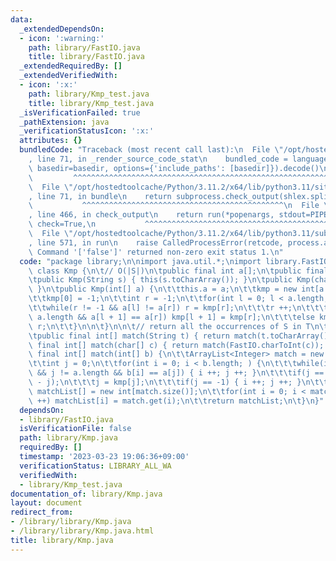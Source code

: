 ```yaml
---
data:
  _extendedDependsOn:
  - icon: ':warning:'
    path: library/FastIO.java
    title: library/FastIO.java
  _extendedRequiredBy: []
  _extendedVerifiedWith:
  - icon: ':x:'
    path: library/Kmp_test.java
    title: library/Kmp_test.java
  _isVerificationFailed: true
  _pathExtension: java
  _verificationStatusIcon: ':x:'
  attributes: {}
  bundledCode: "Traceback (most recent call last):\n  File \"/opt/hostedtoolcache/Python/3.11.2/x64/lib/python3.11/site-packages/onlinejudge_verify/documentation/build.py\"\
    , line 71, in _render_source_code_stat\n    bundled_code = language.bundle(stat.path,\
    \ basedir=basedir, options={'include_paths': [basedir]}).decode()\n          \
    \         ^^^^^^^^^^^^^^^^^^^^^^^^^^^^^^^^^^^^^^^^^^^^^^^^^^^^^^^^^^^^^^^^^^^^^^^^^^^^^^^^^\n\
    \  File \"/opt/hostedtoolcache/Python/3.11.2/x64/lib/python3.11/site-packages/onlinejudge_verify/languages/user_defined.py\"\
    , line 71, in bundle\n    return subprocess.check_output(shlex.split(command))\n\
    \           ^^^^^^^^^^^^^^^^^^^^^^^^^^^^^^^^^^^^^^^^^^^^^\n  File \"/opt/hostedtoolcache/Python/3.11.2/x64/lib/python3.11/subprocess.py\"\
    , line 466, in check_output\n    return run(*popenargs, stdout=PIPE, timeout=timeout,\
    \ check=True,\n           ^^^^^^^^^^^^^^^^^^^^^^^^^^^^^^^^^^^^^^^^^^^^^^^^^^^^^^^^^\n\
    \  File \"/opt/hostedtoolcache/Python/3.11.2/x64/lib/python3.11/subprocess.py\"\
    , line 571, in run\n    raise CalledProcessError(retcode, process.args,\nsubprocess.CalledProcessError:\
    \ Command '['false']' returned non-zero exit status 1.\n"
  code: "package library;\n\nimport java.util.*;\nimport library.FastIO;\n\nfinal\
    \ class Kmp {\n\t// O(|S|)\n\tpublic final int a[];\n\tpublic final int kmp[];\n\
    \tpublic Kmp(String s) { this(s.toCharArray()); }\n\tpublic Kmp(char[] c) { this(FastIO.charToInt(c));\
    \ }\n\tpublic Kmp(int[] a) {\n\t\tthis.a = a;\n\t\tkmp = new int[a.length + 1];\n\
    \t\tkmp[0] = -1;\n\t\tint r = -1;\n\t\tfor(int l = 0; l < a.length; l ++) {\n\t\
    \t\twhile(r != -1 && a[l] != a[r]) r = kmp[r];\n\t\t\tr ++;\n\t\t\tif(l + 1 <\
    \ a.length && a[l + 1] == a[r]) kmp[l + 1] = kmp[r];\n\t\t\telse kmp[l + 1] =\
    \ r;\n\t\t}\n\n\t}\n\n\t// return all the occurrences of S in T\n\t// O(|S|+|T|)\n\
    \tpublic final int[] match(String t) { return match(t.toCharArray()); }\n\tpublic\
    \ final int[] match(char[] c) { return match(FastIO.charToInt(c)); }\n\tpublic\
    \ final int[] match(int[] b) {\n\t\tArrayList<Integer> match = new ArrayList<Integer>();\n\
    \t\tint j = 0;\n\t\tfor(int i = 0; i < b.length; ) {\n\t\t\twhile(i != b.length\
    \ && j != a.length && b[i] == a[j]) { i ++; j ++; }\n\t\t\tif(j == a.length) match.add(i\
    \ - j);\n\t\t\tj = kmp[j];\n\t\t\tif(j == -1) { i ++; j ++; }\n\t\t}\n\t\tint\
    \ matchList[] = new int[match.size()];\n\t\tfor(int i = 0; i < match.size(); i\
    \ ++) matchList[i] = match.get(i);\n\t\treturn matchList;\n\t}\n}"
  dependsOn:
  - library/FastIO.java
  isVerificationFile: false
  path: library/Kmp.java
  requiredBy: []
  timestamp: '2023-03-23 19:06:36+09:00'
  verificationStatus: LIBRARY_ALL_WA
  verifiedWith:
  - library/Kmp_test.java
documentation_of: library/Kmp.java
layout: document
redirect_from:
- /library/library/Kmp.java
- /library/library/Kmp.java.html
title: library/Kmp.java
---
```

